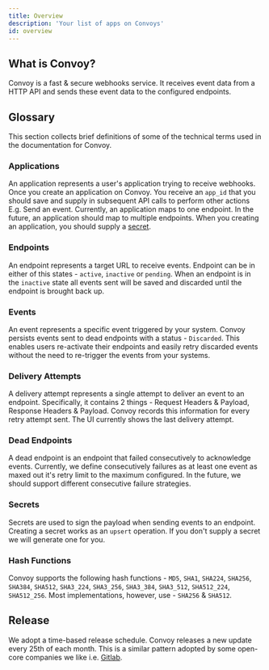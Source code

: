 ```yaml
---
title: Overview
description: 'Your list of apps on Convoys'
id: overview
---
```


## What is Convoy?
Convoy is a fast & secure webhooks service. It receives event data from a HTTP API and sends these event data to the configured endpoints.

## Glossary
This section collects brief definitions of some of the technical terms used in the documentation for Convoy.

### Applications
An application represents a user's application trying to receive webhooks. Once you create an application on Convoy. You receive an `app_id` that you should save and supply in subsequent API calls to perform other actions E.g. Send an event. Currently, an application maps to one endpoint. In the future, an application should map to multiple endpoints. When you creating an application, you should supply a [secret](#secrets).

### Endpoints
An endpoint represents a target URL to receive events. Endpoint can be in either of this states - `active`, `inactive` or `pending`. When an endpoint is in the `inactive` state all events sent will be saved and discarded until the endpoint is brought back up.

### Events
An event represents a specific event triggered by your system. Convoy persists events sent to dead endpoints with a status - `Discarded`. This enables users re-activate their endpoints and easily retry discarded events without the need to re-trigger the events from your systems.

### Delivery Attempts
A delivery attempt represents a single attempt to deliver an event to an endpoint. Specifically, it contains 2 things - Request Headers & Payload, Response Headers & Payload. Convoy records this information for every retry attempt sent. The UI currently shows the last delivery attempt.

### Dead Endpoints
A dead endpoint is an endpoint that failed consecutively to acknowledge events. Currently, we define consecutively failures as at least one event as maxed out it's retry limit to the maximum configured. In the future, we should support different consecutive failure strategies.

### Secrets
Secrets are used to sign the payload when sending events to an endpoint. Creating a secret works as an `upsert` operation. If you don't supply a secret we will generate one for you.

### Hash Functions
Convoy supports the following hash functions - `MD5`, `SHA1`, `SHA224`, `SHA256`, `SHA384`, `SHA512`, `SHA3_224`, `SHA3_256`, `SHA3_384`, `SHA3_512`, `SHA512_224`, `SHA512_256`. Most implementations, however, use - `SHA256` & `SHA512`.

## Release
We adopt a time-based release schedule. Convoy releases a new update every 25th of each month. This is a similar pattern adopted by some open-core companies we like i.e. [Gitlab](https://about.gitlab.com/releases/).
